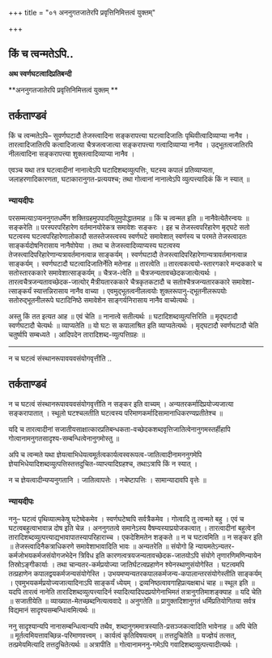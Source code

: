 +++
title = "०१ अननुगतजातेरपि प्रवृत्तिनिमित्तत्वं युक्तम्"

+++


## किं च त्वन्मतेऽपि..

**अथ स्वर्णघटत्वादिप्रतिबन्दी**

**अननुगतजातेरपि प्रवृत्तिनिमित्तत्वं युक्तम् **

## **तर्कताण्डवं**

किं च त्वन्मतेऽपि– सुवर्णघटादौ तेजस्त्वादिना सङ्करापत्त्या घटत्वादिजातिः पृथिवीत्वादिव्याप्या नानैव । तारत्वादिजातिरपि कत्वादिजात्या चैत्रजत्वजात्या सङ्करापत्त्या गत्वादिव्याप्या नानैव । उद्भूतत्वजातिरपि नीलत्वादिना सङ्करापत्त्या शुक्लत्वादिव्याप्या नानैव ।

एवञ्च यथा तत्र घटत्वादीनां नानात्वेऽपि घटादिशब्दव्युत्पत्तिः, घटस्य कपालं प्रतिव्याप्यता, जलाहरणादिकारणता, घटाकारानुगत-प्रत्ययश्च; तथा गोत्वानां नानात्वेऽपि व्युत्पत्त्यादिकं किं न स्यात् ॥

### **न्यायदीपः**

परसम्मत्याऽप्यननुगतधर्मेण शक्तिग्रहमुपपादयितुमुपोद्धातमाह ॥ किं च त्वन्मत इति ॥ नानैवेत्येतैरन्वयः ॥ सङ्करेति ॥ परस्परपरिहारेण वर्तमानयोरेकत्र समावेशः सङ्करः । इह च तेजस्त्वपरिहारेण मृद्घटे सतो घटत्वस्य घटत्वपरिहारेणालोकादौ सतस्तेजस्त्वस्य स्वर्णघटे समावेशात् स्वर्णस्य च परमते तेजस्त्वादतः साङ्कर्यदोषनिरासाय नानैवोपेया । तथा च तेजस्त्वादिव्याप्यस्य घटत्वस्य तेजस्त्वादिपरिहारेणान्यत्रावर्तमानत्वान्न साङ्कर्यम् । स्वर्णघटादौ तेजस्त्वादिपरिहारेणान्यत्रावर्तमानत्वान्न साङ्कर्यम् । स्वर्णघटादौ घटत्वादिजातिर्नेति मतेनाह ॥ तारत्वेति ॥ तारत्वकत्वयो-स्तारगकारे मन्दककारे च सतोस्तारककारे समावेशात्साङ्कर्यम् ॥ चैत्रज-त्वेति ॥ चैत्रजन्यतावच्छेदकजात्येत्यर्थः । तारत्वचैत्रजन्यतावच्छेदक-जात्योर् मैत्रीयतारककारे चैत्रकृतकटादौ च सतोश्चैत्रजन्यतारककारे समावेशा-त्साङ्कर्यं स्यात्तन्निरासाय नानैव वाच्या । एवमुद्भूतत्वनीलत्वयोः शुक्लरूपानु-द्भूतनीलरूपयोः सतोरुद्भूतनीलरूपे घटादिनिष्ठे समावेशेन साङ्गर्यनिरासाय नानैव वाच्येत्यर्थः ।

अस्तु किं तत इत्यत आह ॥ एवं चेति ॥ नानात्वे सतीत्यर्थः ॥ घटादिशब्दव्युत्पत्तिरिति ॥ मृद्घटादौ स्वर्णघटादौ चेत्यर्थः ॥ व्याप्यतेति ॥ यो घटः स कपालाश्रित इति व्याप्यतेत्यर्थः । मृद्घटादौ स्वर्णघटादौ चेति चतुर्ष्वपि सम्बध्यते । आदिपदेन तारादिशब्द-व्युत्पत्तिग्रहः ॥

------------------------------------------------------------------------

न च घटत्वं संस्थानरूपावयवसंयोगवृत्तीति ..

## **तर्कताण्डवं**

न च घटत्वं संस्थानरूपावयवसंयोगवृत्तीति न सङ्कर इति वाच्यम् । अन्यतरकर्मादिप्रयोज्यजात्या सङ्करापातात् । स्थूलो घटश्चलतीति घटत्वस्य परिमाणकर्मादिसामानाधिकरण्यप्रतीतेश्च ॥

यदि च तारत्वादीनां सजातीयसाक्षात्कारप्रतिबन्धकता-वच्छेदकशब्दवृत्तिजातित्वेनानुगमस्तर्हीहापि गोत्वानामनुगतसादृश्य-सम्बन्धित्वेनानुगमोस्तु ॥

अपि च त्वन्मते यथा ज्ञेयत्वाभिधेयत्वमूर्तत्वकार्यत्वस्वरूपत्व-जातित्वादीनामननुगमेपि ज्ञेयाभिधेयादिशब्दव्युत्पत्तिस्तत्तदुचित-व्याप्त्यादिग्रहश्च, तथाऽत्रापि किं न स्यात् ।

न च ज्ञेयत्वादीन्यप्यनुगतानि । जातित्वापत्तेः । नचेष्टापत्तिः । सामान्यादावपि वृत्तेः ॥

### **न्यायदीपः**

ननु– घटत्वं पृथिव्यात्मकेषु घटेष्वेकमेव । स्वर्णघटेष्वपि सर्वत्रैकमेव । गोत्वादि तु त्वन्मते बहु । एवं च घटत्वबहुत्वाभावान्न दोष इति चेन्न । अननुगतत्वे समानेऽस्य वैषम्यस्याप्रयोजकत्वात् । तारत्वादीनां बहुत्वेन तारादिशब्दव्युत्पत्त्याद्यभावापातस्यापरिहाराच्च । एकदेशिमतेन शङ्कते ॥ न च घटत्वमिति ॥ न सङ्कर इति ॥ तेजस्त्वादिनैकत्राधिकरणे समावेशाभावादिति भावः ॥ अन्यतरेति ॥ संयोगो हि न्यायमतेऽन्यतर-कर्मजोभयकर्मजसंयोगजभेदेन त्रिविध इति कारणत्वत्रयजन्यतावच्छेदक-जातयोऽपि संयोगे तृणारणिमणिन्यायेन तिस्रोऽङ्गीकार्याः । तथा चान्यतर-कर्मप्रयोज्या जातिर्घटत्वप्रहाणेन श्येनस्थाणुसंयोगेस्ति । घटत्वमपि तत्प्रहाणेन कपालद्वयकर्मजन्यसंयोगेस्ति । उभयमप्यन्यतरकपालकर्मजन्य-कपालान्तरसंयोगेस्तीति साङ्कर्यम् । एवमुभयकर्मप्रयोज्यजात्यादिनाऽपि साङ्कर्यं ध्येयम् । द्रव्यनिष्ठत्वावगाहिप्रत्यक्षबाधं चाह ॥ स्थूल इति ॥ यदपि तारत्वं नानेति तारादिशब्दव्युत्पत्त्यादिर्न स्यादित्यादिपदप्रयोगेनाभिमतं तत्रानुगतिमाशङ्क्याह ॥ यदि चेति ॥ सजातीयेति ॥ व्याख्यात-मेतच्छब्दनित्यत्ववादे ॥ अनुगतेति ॥ प्रागुक्तदिशानुगतं धर्मिप्रतियोगितया सर्वत्र विद्यमानं सादृश्यसम्बन्धित्वमित्यर्थः ॥

ननु सादृश्यान्यपि नानासम्बन्धित्वान्यपि तथैव, शब्दानुगममात्रस्याति-प्रसञ्जकत्वादिति भावेनाह ॥ अपि चेति ॥ मूर्तत्वमियत्तावच्छिन्न-परिमाणवत्त्वम् । कार्यत्वं कृतिविषयत्वम् ॥ तत्तदुचितेति ॥ यज्ज्ञेयं तत्सत्, तत्प्रमेयमित्यादि तत्तदुचितेत्यर्थः ॥ अत्रापीति ॥ गोत्वानामननु-गमेऽपि गवादिशब्दव्युत्पत्त्यादीत्यर्थः ।

